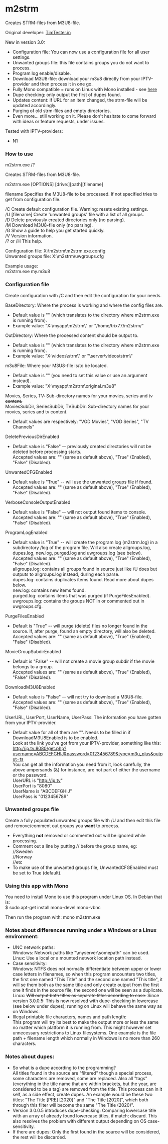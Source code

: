 # m2strm  
Creates STRM-files from M3U8-file.  
  
Original developer: [TimTester.in](https://timtester.in/)  
  
New in version 3.0:  
- Configuration file: You can now use a configuration file for all user settings.  
- Unwanted groups file: this file contains groups you do not want to process.  
- Program log enable/disable.  
- Download M3U8-file: download your m3u8 directly from your IPTV-provider and then process it in one go.  
- Fully Mono compatible = runs on Linux with Mono installed - see [here](https://www.mono-project.com/docs/getting-started/install/linux/)  
- Dupe checking: only output the first of dupes found.
- Updates content: if URL for an item changed, the strm-file will be updated accordingly.
- Purging of old strm-files and empty directories.
- Even more...  still working on it. Please don't hesitate to come forward with ideas or feature requests, under issues.  
  
  
Tested with IPTV-providers:  
- N1  
  
  
### How to use  
m2strm.exe /?  

Creates STRM-files from M3U8-file.  
  
m2strm.exe [OPTIONS] [drive:][path][filename]  
  
  filename        Specifies the M3U8-file to be processed. If not specified tries to get from configuration file.  
  
  /C              Create default configuration file. Warning: resets existing settings.  
  /U [filename]   Create 'unwanted groups' file with a list of all groups.  
  /D              Delete previously created directories only (no parsing).  
  /M              Download M3U8-file only (no parsing).  
  /G              Show a guide to help you get started quickly.  
  /V              Version information.  
  /? or /H        This help.  
  
Configuration file: X:\m2strm\m2strm.exe.config  
Unwanted groups file: X:\m2strm\uwgroups.cfg  
  
Example usage:  
m2strm.exe my.m3u8  
  
  
### Configuration file  
Create configuration with /C and then edit the configuration for your needs.  
  
BaseDirectory: Where the process is working and where the config files are.  
- Default value is "" (which translates to the directory where m2strm.exe is running from).  
- Example value: "X:\myapp\m2strm\\" or "/home/trix77/m2strm/"  
  
OutDirectory: Where the processed content should be output to.  
- Default value is "" (which translates to the directory where m2strm.exe is running from).  
- Example value: "X:\videos\strm\\" or "\\server\videos\strm\\"  
  
m3u8File: Where your M3U8-file is/to be located.  
- Default value is "" (you need to set this value or use an argument instead).  
- Example value: "X:\myapp\m2strm\original.m3u8"  
  
~~Movies, Series, TV: Sub-directory names for your movies, series and tv content.~~  
MoviesSubDir, SeriesSubDir, TVSubDir: Sub-directory names for your movies, series and tv content.  
- Default values are respectively: "VOD Movies", "VOD Series", "TV Channels"  
  
DeletePreviousDirEnabled  
- Default value is "False" -- previously created directories will not be deleted before processing starts.  
Accepted values are: "" (same as default above), "True" (Enabled), "False" (Disabled).  
  
UnwantedCFGEnabled  
- Default value is "True" -- will use the unwanted groups file if found.  
Accepted values are: "" (same as default above), "True" (Enabled), "False" (Disabled).  
  
VerboseConsoleOutputEnabled  
- Default value is "False" -- will not output found items to console.  
Accepted values are: "" (same as default above), "True" (Enabled), "False" (Disabled).  
  
ProgramLogEnabled  
- Default value is "True" -- will create the program log (m2strm.log) in a subdirectory /log of the program file. Will also create allgroups.log, dupes.log, new.log, purged.log and uwgroups.log (see below).  
Accepted values are: "" (same as default above), "True" (Enabled), "False" (Disabled).  
allgroups.log: contains all groups found in source just like /U does but outputs to allgroups.log instead, during each parse.  
dupes.log: contains duplicates items found. Read more about dupes below.  
new.log: contains new items found.  
purged.log: contains items that was purged (if PurgeFilesEnabled).  
uwgroups.log: contains the groups NOT in or commented out in uwgroups.cfg.  
  
PurgeFilesEnabled  
- Default is "True" -- will purge (delete) files no longer found in the source. If, after purge, found an empty directory, will also be deleted.  
Accepted values are: "" (same as default above), "True" (Enabled), "False" (Disabled).  
  
MovieGroupSubdirEnabled  
- Default is "False" -- will not create a movie group subdir if the movie belongs to a group.  
Accepted values are: "" (same as default above), "True" (Enabled), "False" (Disabled).  
  
DownloadM3U8Enabled  
- Default value is "False" -- will not try to download a M3U8-file.  
Accepted values are: "" (same as default above), "True" (Enabled), "False" (Disabled).  
  
UserURL, UserPort, UserName, UserPass: The information you have gotten from your IPTV-provider.  
- Default value for all of them are "". Needs to be filled in if DownloadM3U8Enabled is to be enabled.  
Look at the link you've got from your IPTV-provider, something like this:  
http://ip.tv:8080/get.php?username=ABCDEFGHIJ&password=0123456789&type=m3u_plus&output=ts  
You can get all the information you need from it, look carefully, the above ampersands (&) for instance, are not part of either the username or the password.  
UserURL is "http://ip.tv"  
UserPort is "8080"  
UserName is "ABCDEFGHIJ"  
UserPass is "0123456789"  
  
### Unwanted groups file  
Create a fully populated unwanted groups file with /U and then edit this file and remove/comment out groups you **want** to process.  
- Everything **not** removed or commented out will be ignored while processing.  
- Comment out a line by putting // before the group name, eg:  
//Sweden  
//Norway  
//etc  
- To make use of the unwanted groups file, UnwantedCFGEnabled must be set to True (default).  
  
### Using this app with Mono  
You need to install Mono to use this program under Linux OS. In Debian that is:  
$ sudo apt-get install mono-devel mono-vbnc  
  
Then run the program with: mono m2strm.exe  
  
### Notes about differences running under a Windows or a Linux environment:  
- UNC network paths:  
Windows: Network paths like "\\myserver\somepath" can be used.  
Linux: Use a local or a mounted network location path instead.  
- Case sensitivity:  
Windows: NTFS does not normally differentiate between upper or lower case letters in filenames, so when this program encounters two titles, the first one named "This Title" and the second one named "This title", it will se them both as the same title and only create output from the first one it finds in the source file, the second one will be seen as a duplicate.  
Linux: ~~Will output both titles as separate titles according to case.~~ Since version 3.0.0.5: This is now resolved with dupe-checking in lowercase (see below under dupes); running on Linux will behave the same way as on Windows. 
- Illegal printable file characters, names and path length:  
This program will try its best to make the output more or less the same no matter which platform it is running from. This might however set unnecessary restrictions to Linux filesystems. One example is the file path + filename length which normally in Windows is no more than 260 characters.  
  
### Notes about dupes:  
- So what is a dupe according to the programming?  
All titles found in the source are "filtered" though a special process, some characters are removed, some are replaced. Also all "tags" (everything in the title name that are within brackets, but the year, are considered to be a tag) are removed from the title. This process can in it self, as a side effect, create dupes. An example would be these two titles: "The Title [PRE] [2020]" and "The Title [2020]", which both through this filter will become the same "The Title (2020)".  
- Version 3.0.0.5 introduces dupe-checking: Comparing lowercase title with an array of already found lowercase titles, if match; discard. This also resolves the problem with different output depending on OS case-sensitivity.  
- If there are dupes: Only the first found in the source will be considered, the rest will be discarded.  
  
  